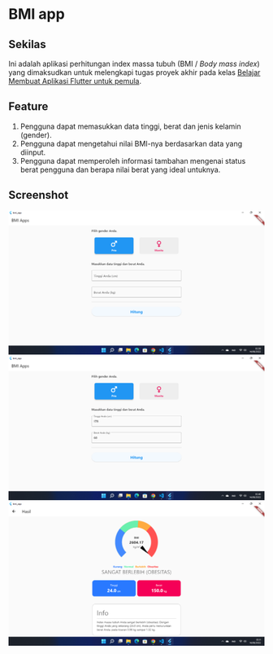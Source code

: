 # BMI app

## Sekilas

Ini adalah aplikasi perhitungan index massa tubuh (BMI / *Body mass index*)
yang dimaksudkan untuk melengkapi tugas proyek akhir pada kelas
[Belajar Membuat Aplikasi Flutter untuk pemula](https://www.dicoding.com/academies/159).

## Feature

1. Pengguna dapat memasukkan data tinggi, berat dan jenis kelamin (gender).
2. Pengguna dapat mengetahui nilai BMI-nya berdasarkan data yang diinput.
3. Pengguna dapat memperoleh informasi tambahan mengenai status berat pengguna
   dan berapa nilai berat yang ideal untuknya.

## Screenshot

![Halaman Awal 1](./screenshoot/screenshot_1.png)
![Halaman Awal 2](./screenshoot/screenshot_2.png)
![Halaman Hasil](./screenshoot/screenshot_3.png)
